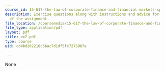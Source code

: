 ```yaml
---
course_id: 15-617-the-law-of-corporate-finance-and-financial-markets-spring-2004
description: Exercise questions along with instructions and advice for the completion
  of the assignment.
file_location: /coursemedia/15-617-the-law-of-corporate-finance-and-financial-markets-spring-2004/cd4bd202210c56ac7d1df5fc7275987e_ex2.pdf
file_type: application/pdf
layout: pdf
title: ex2.pdf
type: course
uid: cd4bd202210c56ac7d1df5fc7275987e

---
```

None
